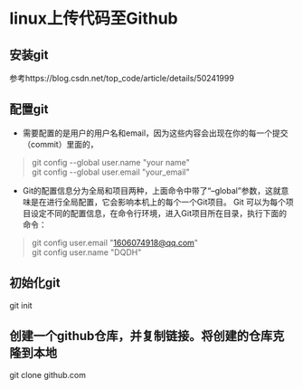 linux上传代码至Github
=====
安装git
----
参考https://blog.csdn.net/top_code/article/details/50241999

配置git
----
* 需要配置的是用户的用户名和email，因为这些内容会出现在你的每一个提交（commit）里面的，
>git config --global user.name "your name"<br>
 git config --global user.email "your_email"

* Git的配置信息分为全局和项目两种，上面命令中带了“–global”参数，这就意味是在进行全局配置，它会影响本机上的每个一个Git项目。 
Git 可以为每个项目设定不同的配置信息，在命令行环境，进入Git项目所在目录，执行下面的命令：
>git config user.email "1606074918@qq.com"<br>
 git config user.name "DQDH"
 
初始化git
-----
git init

创建一个github仓库，并复制链接。将创建的仓库克隆到本地
----
git clone github.com
